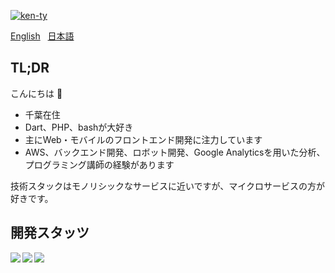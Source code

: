 <p align="left">
  <a href="https://github.com/ken-ty/ken-ty/">
    <img src="https://komarev.com/ghpvc/?username=ken-ty" alt="ken-ty" />
  </a>
</p>

<a href="./README.md">English</a>
&nbsp;
<a href="./README.ja.md">日本語</a>

## TL;DR

こんにちは 🍣

- 千葉在住
- Dart、PHP、bashが大好き
- 主にWeb・モバイルのフロントエンド開発に注力しています
- AWS、バックエンド開発、ロボット開発、Google Analyticsを用いた分析、プログラミング講師の経験があります

技術スタックはモノリシックなサービスに近いですが、マイクロサービスの方が好きです。

## 開発スタッツ

<a href="https://github.com/anuraghazra/github-readme-stats">
  <img align="left" src="https://github-readme-stats.vercel.app/api?username=ken-ty&count_private=true&show_icons=true&include_all_commits=true" />
</a>
<a href="https://github.com/anuraghazra/github-readme-stats">
  <img align="left" src="https://github-readme-stats.vercel.app/api/top-langs/?username=ken-ty&hide=html,css" />
</a>


<!-- yhype で view数カウントする為の埋め込み -->
<!-- https://yhype.me/github/profile-views -->
![](https://hit.yhype.me/github/profile?account_id=38717219)
